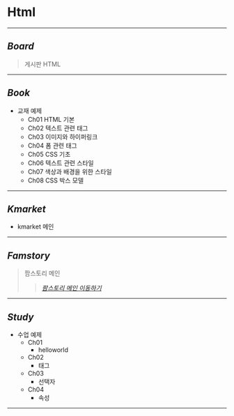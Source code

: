 # Html
------
## _Board_
> 게시판 HTML
------
## _Book_
- 교재 예제
	- Ch01 HTML 기본
	- Ch02 텍스트 관련 태그
	- Ch03 이미지와 하이퍼링크
	- Ch04 폼 관련 태그
	- Ch05 CSS 기초
	- Ch06 텍스트 관련 스타일
	- Ch07 색상과 배경을 위한 스타일
	- Ch08 CSS 박스 모델
------
## _Kmarket_
- kmarket 메인
------
## _Famstory_
>팜스토리 메인
>>_*[팜스토리 메인 이동하기](http://13.124.252.103:8080/Famstory/)*_ 
------
## _Study_
- 수업 예제
	- Ch01
		- helloworld
	- Ch02
		- 태그
	- Ch03
		- 선택자
	- Ch04
		- 속성
------
